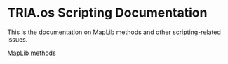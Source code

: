 # TRIA.os Scripting Documentation

This is the documentation on MapLib methods and other scripting-related issues.

[MapLib methods](/api/init.lua)
